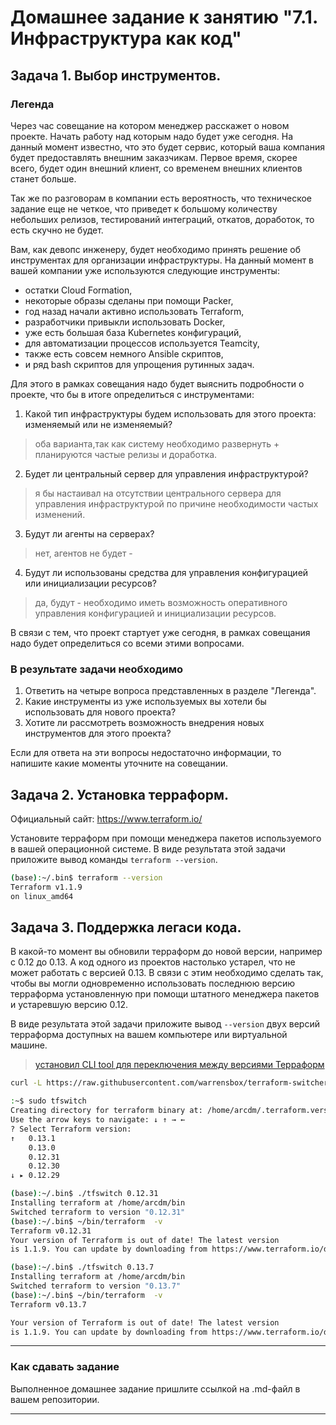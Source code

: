 # Домашнее задание к занятию "7.1. Инфраструктура как код"

## Задача 1. Выбор инструментов. 
 
### Легенда
 
Через час совещание на котором менеджер расскажет о новом проекте. Начать работу над которым надо 
будет уже сегодня. 
На данный момент известно, что это будет сервис, который ваша компания будет предоставлять внешним заказчикам.
Первое время, скорее всего, будет один внешний клиент, со временем внешних клиентов станет больше.

Так же по разговорам в компании есть вероятность, что техническое задание еще не четкое, что приведет к большому
количеству небольших релизов, тестирований интеграций, откатов, доработок, то есть скучно не будет.  
   
Вам, как девопс инженеру, будет необходимо принять решение об инструментах для организации инфраструктуры.
На данный момент в вашей компании уже используются следующие инструменты: 
- остатки Сloud Formation, 
- некоторые образы сделаны при помощи Packer,
- год назад начали активно использовать Terraform, 
- разработчики привыкли использовать Docker, 
- уже есть большая база Kubernetes конфигураций, 
- для автоматизации процессов используется Teamcity, 
- также есть совсем немного Ansible скриптов, 
- и ряд bash скриптов для упрощения рутинных задач.  

Для этого в рамках совещания надо будет выяснить подробности о проекте, что бы в итоге определиться с инструментами:

1. Какой тип инфраструктуры будем использовать для этого проекта: изменяемый или не изменяемый?
>
> оба варианта,так как систему необходимо развернуть + планируются частые релизы и доработка.
> 

2. Будет ли центральный сервер для управления инфраструктурой?
>
> я бы настаивал на отсутствии центрального сервера для управления инфраструктурой по причине необходимости частых изменений.
> 

3. Будут ли агенты на серверах?
>
> нет, агентов не будет - 

4. Будут ли использованы средства для управления конфигурацией или инициализации ресурсов? 
>
> да, будут - необходимо иметь возможность оперативного управления конфигурацией и инициализации ресурсов.
> 
 
В связи с тем, что проект стартует уже сегодня, в рамках совещания надо будет определиться со всеми этими вопросами.

### В результате задачи необходимо

1. Ответить на четыре вопроса представленных в разделе "Легенда". 
1. Какие инструменты из уже используемых вы хотели бы использовать для нового проекта? 
1. Хотите ли рассмотреть возможность внедрения новых инструментов для этого проекта? 

Если для ответа на эти вопросы недостаточно информации, то напишите какие моменты уточните на совещании.


## Задача 2. Установка терраформ. 

Официальный сайт: https://www.terraform.io/

Установите терраформ при помощи менеджера пакетов используемого в вашей операционной системе.
В виде результата этой задачи приложите вывод команды `terraform --version`.
> 
```bash
(base):~/.bin$ terraform --version
Terraform v1.1.9
on linux_amd64


```
>


## Задача 3. Поддержка легаси кода. 

В какой-то момент вы обновили терраформ до новой версии, например с 0.12 до 0.13. 
А код одного из проектов настолько устарел, что не может работать с версией 0.13. 
В связи с этим необходимо сделать так, чтобы вы могли одновременно использовать последнюю версию терраформа установленную при помощи
штатного менеджера пакетов и устаревшую версию 0.12. 

В виде результата этой задачи приложите вывод `--version` двух версий терраформа доступных на вашем компьютере 
или виртуальной машине.

>
> [установил CLI tool для переключения между версиями Терраформ](https://warrensbox.medium.com/how-to-manage-different-terraform-versions-for-each-project-51cca80ccece)
> 
```bash
curl -L https://raw.githubusercontent.com/warrensbox/terraform-switcher/release/install.sh | sudo bash

```
```bash
:~$ sudo tfswitch 
Creating directory for terraform binary at: /home/arcdm/.terraform.versions
Use the arrow keys to navigate: ↓ ↑ → ← 
? Select Terraform version: 
↑   0.13.1
    0.13.0
    0.12.31
    0.12.30
↓ ▸ 0.12.29

```

```bash
(base):~/.bin$ ./tfswitch 0.12.31
Installing terraform at /home/arcdm/bin
Switched terraform to version "0.12.31" 
(base):~/.bin$ ~/bin/terraform  -v
Terraform v0.12.31
Your version of Terraform is out of date! The latest version
is 1.1.9. You can update by downloading from https://www.terraform.io/downloads.html

(base):~/.bin$ ./tfswitch 0.13.7
Installing terraform at /home/arcdm/bin
Switched terraform to version "0.13.7" 
(base):~/.bin$ ~/bin/terraform  -v
Terraform v0.13.7

Your version of Terraform is out of date! The latest version
is 1.1.9. You can update by downloading from https://www.terraform.io/downloads.html

```

---

### Как cдавать задание

Выполненное домашнее задание пришлите ссылкой на .md-файл в вашем репозитории.

---
